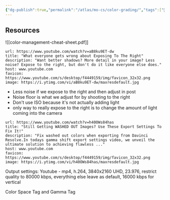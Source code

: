 ```yaml
---
{"dg-publish":true,"permalink":"/atlas/mo-cs/color-grading/","tags":["📍","film-production"],"updated":"2024-11-09T06:53:23.260-08:00"}
---
```


## Resources
![[color-management-cheat-sheet.pdf]]

```cardlink
url: https://www.youtube.com/watch?v=aB8ku9ET-dw
title: "What everyone gets wrong about Exposing To The Right"
description: "Want better shadows? More detail in your image? Less noise? Expose to the right, but don't do it like everyone else does."
host: www.youtube.com
favicon: https://www.youtube.com/s/desktop/f4449159/img/favicon_32x32.png
image: https://i.ytimg.com/vi/aB8ku9ET-dw/maxresdefault.jpg
```
 - Less noise if we expose to the right and then adjust in post
 - Noise floor is what we adjust for by shooting to the right
 - Don't use ISO because it's not actually adding light
 - only way to really expose to the right is to change the amount of light coming into the camera


```cardlink
url: https://www.youtube.com/watch?v=h40OWs84has
title: "Still Getting WASHED OUT Images? Use These Export Settings To Fix It!"
description: "Fix washed out colors when exporting from Davinci Resolve.In todays gamma shift export settings video, we unveil the ultimate solution to achieving flawless ..."
host: www.youtube.com
favicon: https://www.youtube.com/s/desktop/f4449159/img/favicon_32x32.png
image: https://i.ytimg.com/vi/h40OWs84has/maxresdefault.jpg
```

Output settings: Youtube - mp4, h.264, 3840x2160 UHD, 23.976, restrict quality to 80000 kbps, everything else leave as default, 16000 kbps for vertical

Color Space Tag and Gamma Tag
